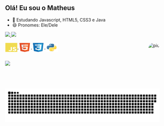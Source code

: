 ## Olá! Eu sou o Matheus

- 🌱 Estudando Javascript, HTML5, CSS3 e Java
- 😄 Pronomes: Ele/Dele

<div>
    <a href="https://github.com/mbdark">
    <img height="180cm" src="https://github-readme-stats.vercel.app/api?username=mbdark&show_icons=true&theme=synthwave&include_all_commits=true&count_private"/>
    <img height="180cm" src="https://github-readme-stats.vercel.app/api/top-langs/?username=mbdark&layout=compact&langs_count=16&theme=radical"/>
</div>
    
<div style="display: inline_block"><br>
  <img align="center" alt="Js" height="30" width="40" src="https://raw.githubusercontent.com/devicons/devicon/master/icons/javascript/javascript-plain.svg">
  <img align="center" alt="HTML" height="30" width="40"  src="https://raw.githubusercontent.com/devicons/devicon/master/icons/html5/html5-original.svg">
  <img align="center" alt="CSS" height="30" width="40" src="https://raw.githubusercontent.com/devicons/devicon/master/icons/css3/css3-original.svg">
  <img align="center" alt="Python" height="30" width="40" src="https://raw.githubusercontent.com/devicons/devicon/master/icons/python/python-original.svg">
    <img align="right" alt="pic" height="150" style="border-radius:50px;" src="https://media1.giphy.com/media/jCWFSxRpXm86XVUa4t/giphy.gif?width=676&height=676">
</div>

##
<a href="https://discord.com/users/313400012199690253" target="_blank"><img src="https://img.shields.io/badge/Discord-7289DA?style=for-the-badge&logo=discord&logoColor=white" target="_blank"></a>
    
    
![MatheusDaark snake gif](https://github.com/MatheusDaark/MatheusDaark/blob/output/github-contribution-grid-snake.svg)
